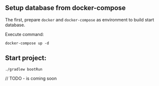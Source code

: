 ## Setup database from docker-compose
The first, prepare `docker` and `docker-compose` as environment to build start database.

Execute command:
```aidl
docker-compose up -d
```


## Start project:
```aidl
./gradlew bootRun
```

// TODO - is coming soon
